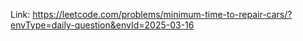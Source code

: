 Link: https://leetcode.com/problems/minimum-time-to-repair-cars/?envType=daily-question&envId=2025-03-16